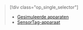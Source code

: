 > [!div class="op_single_selector"]
> * [Gesimuleerde apparaten](../articles/iot-suite/iot-suite-gateway-kit-get-started-simulator.md)
> * [SensorTag-apparaat](../articles/iot-suite/iot-suite-gateway-kit-get-started-sensortag.md)
